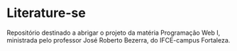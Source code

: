 # Literature-se
Repositório destinado a abrigar o projeto da matéria Programação Web I, ministrada pelo professor José Roberto Bezerra, do  IFCE-campus Fortaleza.
